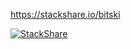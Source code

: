 https://stackshare.io/bitski

[![StackShare](http://img.shields.io/badge/tech-stack-0690fa.svg?style=flat)](https://stackshare.io/bitski/my-stack)
